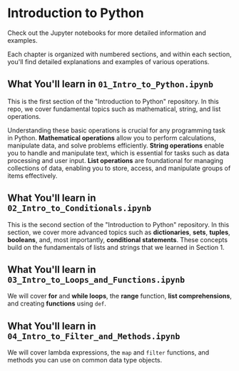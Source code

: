 
# Introduction to Python

Check out the Jupyter notebooks for more detailed information and examples.

Each chapter is organized with numbered sections, and within each section, you'll find detailed explanations and examples of various operations.

## What You'll learn in `01_Intro_to_Python.ipynb`

This is the first section of the "Introduction to Python" repository. In this repo, we cover fundamental topics such as mathematical, string, and list operations. 

Understanding these basic operations is crucial for any programming task in Python. **Mathematical operations** allow you to perform calculations, manipulate data, and solve problems efficiently. **String operations** enable you to handle and manipulate text, which is essential for tasks such as data processing and user input. **List operations** are foundational for managing collections of data, enabling you to store, access, and manipulate groups of items effectively.

## What You'll learn in `02_Intro_to_Conditionals.ipynb`

This is the second section of the "Introduction to Python" repository. In this section, we cover more advanced topics such as **dictionaries**, **sets**, **tuples**, **booleans**, and, most importantly, **conditional statements**. These concepts build on the fundamentals of lists and strings that we learned in Section 1.

## What You'll learn in `03_Intro_to_Loops_and_Functions.ipynb`

We will cover **for** and **while loops**, the **range** function, **list comprehensions**, and creating **functions** using `def`.

## What You'll learn in `04_Intro_to_Filter_and_Methods.ipynb`

We will cover lambda expressions, the `map` and `filter` functions, and methods you can use on common data type objects.
